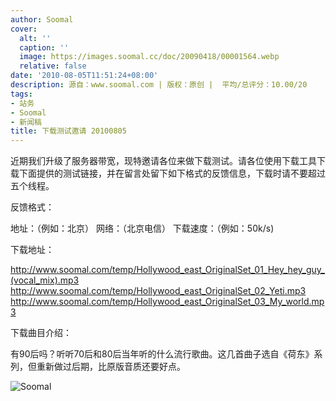 ```yaml
---
author: Soomal
cover:
  alt: ''
  caption: ''
  image: https://images.soomal.cc/doc/20090418/00001564.webp
  relative: false
date: '2010-08-05T11:51:24+08:00'
description: 源自：www.soomal.com | 版权：原创 |  平均/总评分：10.00/20
tags:
- 站务
- Soomal
- 新闻稿
title: 下载测试邀请 20100805
---
```


近期我们升级了服务器带宽，现特邀请各位来做下载测试。请各位使用下载工具下载下面提供的测试链接，并在留言处留下如下格式的反馈信息，下载时请不要超过五个线程。



反馈格式：



地址：（例如：北京）
网络：（北京电信）
下载速度：（例如：50k/s)



下载地址：



http://www.soomal.com/temp/Hollywood_east_OriginalSet_01_Hey_hey_guy_(vocal_mix).mp3
http://www.soomal.com/temp/Hollywood_east_OriginalSet_02_Yeti.mp3
http://www.soomal.com/temp/Hollywood_east_OriginalSet_03_My_world.mp3



下载曲目介绍：



有90后吗？听听70后和80后当年听的什么流行歌曲。这几首曲子选自《荷东》系列，但重新做过后期，比原版音质还要好点。



![Soomal](https://images.soomal.cc/doc/20090418/00001564.webp)